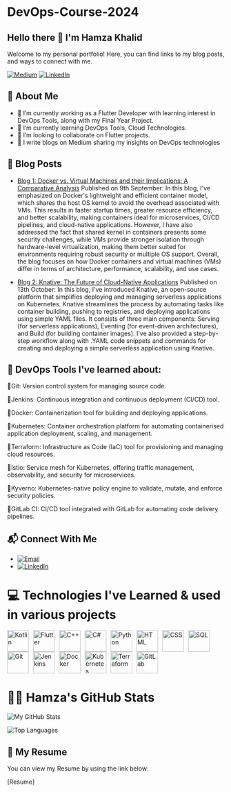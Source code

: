 # DevOps-Course-2024

## Hello there 👋 I'm Hamza Khalid
 Welcome to my personal portfolio! Here, you can find links to my blog posts, and ways to connect with me.

[![Medium](https://img.shields.io/badge/Medium-Follow-black?style=flat&logo=medium)](https://medium.com/@khalidhamza410)
[![LinkedIn](https://img.shields.io/badge/LinkedIn-Connect-blue?style=flat&logo=linkedin)](https://www.linkedin.com/in/hamza-khalid-672524207/)

## 🌟 About Me
- 🔴 I’m currently working as a Flutter Developer with learning interest in DevOps Tools, along with my Final Year Project.
- 🔴 I’m currently learning DevOps Tools, Cloud Technologies.
- 🔴 I’m looking to collaborate on Flutter projects.
- 🔴 I write blogs on Medium sharing my insights on DevOps technologies

## 📝 Blog Posts
- [Blog 1: Docker vs. Virtual Machines and their Implications: A Comparative Analysis](https://medium.com/@khalidhamza410/docker-vs-virtual-machines-and-their-implications-a-comparative-analysis-366909fd79c6)
Published on 9th September: In this blog, I've emphasized on Docker's lightweight and efficient container model, which shares the host OS kernel to avoid the overhead associated with VMs. This results in faster startup times, greater resource efficiency, and better scalability, making containers ideal for microservices, CI/CD pipelines, and cloud-native applications. However, I have also addressed the fact that shared kernel in containers presents some security challenges, while VMs provide stronger isolation through hardware-level virtualization, making them better suited for environments requiring robust security or multiple OS support. Overall, the blog focuses on how Docker containers and virtual machines (VMs) differ in terms of architecture, performance, scalability, and use cases.
  
- [Blog 2: Knative: The Future of Cloud-Native Applications](https://medium.com/@khalidhamza410/knative-the-future-of-cloud-native-applications-5f3a355e7bb2)
Published on 13th October: In this blog, I've introduced Knative, an open-source platform that simplifies deploying and managing serverless applications on Kubernetes. Knative streamlines the process by automating tasks like container building, pushing to registries, and deploying applications using simple YAML files. It consists of three main components: Serving (for serverless applications), Eventing (for event-driven architectures), and Build (for building container images). I’ve also provided a step-by-step workflow along with .YAML code snippets and commands for creating and deploying a simple serverless application using Knative.

## 📖 DevOps Tools I've learned about:

🔴Git: Version control system for managing source code.

🔴Jenkins: Continuous integration and continuous deployment (CI/CD) tool.

🔴Docker: Containerization tool for building and deploying applications.

🔴Kubernetes: Container orchestration platform for automating containerised application deployment, scaling, and management.

🔴Terraform: Infrastructure as Code (IaC) tool for provisioning and managing cloud resources.

🔴Istio: Service mesh for Kubernetes, offering traffic management, observability, and security for microservices.

🔴Kyverno: Kubernetes-native policy engine to validate, mutate, and enforce security policies.

🔴GitLab CI: CI/CD tool integrated with GitLab for automating code delivery pipelines.

## 📬 Connect With Me

- [![Email](https://img.shields.io/badge/Email-Contact-red?style=flat&logo=gmail)](mailto:khalidhamza410@gmail.com)
- [![LinkedIn](https://img.shields.io/badge/LinkedIn-Connect-blue?style=flat&logo=linkedin)](https://www.linkedin.com/in/hamza-khalid-672524207/)

# 💻 Technologies I've Learned & used in various projects

<div style="display: flex; flex-wrap: wrap;">
  <img src="https://cdn.jsdelivr.net/gh/devicons/devicon/icons/kotlin/kotlin-original.svg" alt="Kotlin" width="50" style="margin-right: 10px;"/>
<img src="https://cdn.jsdelivr.net/gh/devicons/devicon/icons/flutter/flutter-original.svg" alt="Flutter" width="50" style="margin-right: 10px;"/>
  <img src="https://cdn.jsdelivr.net/gh/devicons/devicon/icons/cplusplus/cplusplus-original.svg" alt="C++" width="50" style="margin-right: 10px;"/>
  <img src="https://cdn.jsdelivr.net/gh/devicons/devicon/icons/csharp/csharp-original.svg" alt="C#" width="50" style="margin-right: 10px;"/>
  <img src="https://cdn.jsdelivr.net/gh/devicons/devicon/icons/python/python-original.svg" alt="Python" width="50" style="margin-right: 10px;"/>
  <img src="https://cdn.jsdelivr.net/gh/devicons/devicon/icons/html5/html5-original.svg" alt="HTML" width="50" style="margin-right: 10px;"/>
  <img src="https://cdn.jsdelivr.net/gh/devicons/devicon/icons/css3/css3-original.svg" alt="CSS" width="50" style="margin-right: 10px;"/>
  <img src="https://cdn.jsdelivr.net/gh/devicons/devicon/icons/mysql/mysql-original.svg" alt="SQL" width="50" style="margin-right: 10px;"/>
  <img src="https://cdn.jsdelivr.net/gh/devicons/devicon/icons/git/git-original.svg" alt="Git" width="50" style="margin-right: 10px;"/>
  <img src="https://cdn.jsdelivr.net/gh/devicons/devicon/icons/jenkins/jenkins-original.svg" alt="Jenkins" width="50" style="margin-right: 10px;"/>
  <img src="https://cdn.jsdelivr.net/gh/devicons/devicon/icons/docker/docker-original.svg" alt="Docker" width="50" style="margin-right: 10px;"/>
  <img src="https://cdn.jsdelivr.net/gh/devicons/devicon/icons/kubernetes/kubernetes-plain.svg" alt="Kubernetes" width="50" style="margin-right: 10px;"/>
  <img src="https://cdn.jsdelivr.net/gh/devicons/devicon/icons/terraform/terraform-original.svg" alt="Terraform" width="50" style="margin-right: 10px;"/>
  <img src="https://cdn.jsdelivr.net/gh/devicons/devicon/icons/gitlab/gitlab-original.svg" alt="GitLab" width="50" style="margin-right: 10px;"/>
</div>


# 👨‍💻 Hamza's GitHub Stats

![My GitHub Stats](https://github-readme-stats.vercel.app/api?username=hamza3741&show_icons=true&count_private=true&hide=prs&theme=radical)

![Top Languages](https://github-readme-stats.vercel.app/api/top-langs/?username=hamza3741&langs_count=10&layout=compact)

## 📝 My Resume 
You can view my Resume by using the link below:

[Resume]
